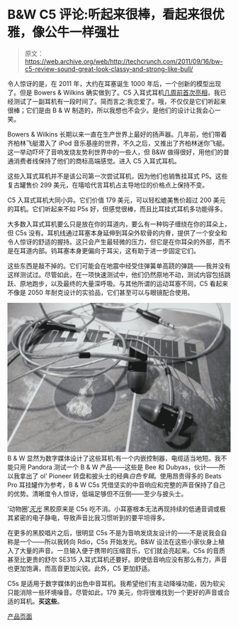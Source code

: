 # B&W C5 评论:听起来很棒，看起来很优雅，像公牛一样强壮

> 原文：<https://web.archive.org/web/http://techcrunch.com/2011/09/16/bw-c5-review-sound-great-look-classy-and-strong-like-bull/>

令人惊讶的是，在 2011 年，大约在耳塞诞生 1000 年后，一个创新的模型出现了。但是 Bowers & Wilkins 确实做到了。C5 入耳式耳机[几周前首次亮相](https://web.archive.org/web/20230205021927/https://techcrunch.com/2011/07/11/the-bowers-wilkins-c5-in-ear-headphones-will-hold-your-ears-in-sweet-harmony/)，我已经测试了一副耳机有一段时间了。简而言之:我恋爱了。哦，不仅仅是它们听起来很棒；它们是由 B & W 制造的，所以我想也不会少。是他们的设计让我会心一笑。

Bowers & Wilkins 长期以来一直在生产世界上最好的扬声器。几年前，他们带着齐柏林飞艇潜入了 iPod 音乐基座的世界，不久之后，又推出了齐柏林迷你飞艇。这一举动吓坏了音响发烧友势利世界中的一些人，但 B&W 做得很好，用他们的普通消费者线保持了他们的商标高端感觉。进入 C5 入耳式耳机。

这些入耳式耳机并不是该公司第一次尝试耳机，因为他们也销售挂耳式 P5。这些复古罐售价 299 美元，在嘻哈代言耳机占主导地位的价格点上保持不变。

C5 入耳式耳机大同小异。它们价值 179 美元，可以轻松媲美售价超过 200 美元的耳机。它们听起来不如 P5s 好，但感觉很棒，而且比耳挂式耳机多功能得多。

大多数入耳式耳机要么只是放在你的耳道内，要么有一种钩子缠绕在你的耳朵上，但 C5s 没有。耳机线通过耳塞本身延伸到耳朵外软骨的内脊，提供了一个安全和令人惊讶的舒适的握持。这只会产生最轻微的压力，但它是在你耳朵的外部，而不是在耳道内部。钨耳塞本身更偏向于耳尖，这有助于进一步固定它们。

这些东西是敲不掉的。它们可能会在地震中经受住弹簧单高跷的弹跳——我并没有这样测试过。尽管如此，在一项快速测试中，他们仍然原地不动，测试内容包括跳跃、原地跑步，以及最终的大量深呼吸。与其他所谓的运动耳塞不同，C5 看起来不像是 2050 年耐克设计的实验品，它们甚至可以与眼镜配合使用。

[![](img/6db87a5bbef039a2c457b146d2d11625.png "IMG_4503")](https://web.archive.org/web/20230205021927/https://techcrunch.com/wp-content/uploads/2011/09/img_4503.jpg) 
B & W 显然为数字媒体设计了这些耳机:有一个内嵌控制器，电缆适当地短。我不能只用 Pandora 测试一个 B & W 产品——这些是 Bee 和 Dubyas，伙计——所以我拿出了 ol' Pioneer 转盘和披头士的经典*白色专辑*。使用昂贵得多的 Beats Pro 耳挂罐作为参考，B & W C5s 凭借坚实的中音响应和完整的声音保持了自己的优势。清晰度令人惊讶，低端足够但不压倒——至少与披头士。

‘动物圈’*[灭光](https://web.archive.org/web/20230205021927/http://www.rdio.com/#/artist/Circle_of_Animals/)* 黑胶原来是 C5s 吃不消。小耳塞根本无法再现持续的低通音调或极其紧密的电子静电，导致声音比我习惯听到的要平坦得多。

在更多的黑胶唱片之后，很明显 C5s 不是为音响发烧友设计的——不是说我会自称是一个——所以我转向 Rdio，C5s 开始发光。B&W 设法在这些小家伙身上植入了大量的声音。一旦输入便于携带的压缩音乐，它们就会亮起来。C5s 的音质甚至比更贵的舒尔 SE315 入耳式耳机还要好。即使低音响应没有那么有力，声音也更加饱满，而高音更加尖锐。此外，C5 更加舒适。

C5s 是适用于数字媒体的出色中音耳机。我希望他们有主动降噪功能，因为软尖只能消除一些环境噪音。尽管如此，179 美元，你将很难找到一个更好的声音或合适的耳机。**买这些**。

[产品页面](https://web.archive.org/web/20230205021927/http://www.bowers-wilkins.com/Headphones/Headphones/C5/overview.html)